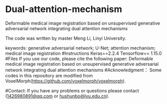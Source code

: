 # Dual-attention-mechanism
Deformable medical image registration based on unsupervised generative adversarial network integrating dual attention mechanisms

The code was written by master Meng Li, Linyi University.

keywords: generative adversarial network; U-Net; attention mechanism; medical image registration 
#Instructions
Keras==2.2.4
Tensorflow== 1.15.0
#Files
If you use our code, please cite the following paper:
Deformable medical image registration based on unsupervised generative adversarial network integrating dual attention mechanisms
#Acknowledgment：
Some codes in this repository are modified from VoxelMorph(https://github.com/voxelmorph/voxelmorph).

#Contact:
If you have any problems or questions please contact (1426980891@qq.com or hushunbo@lyu.edu.cn).
